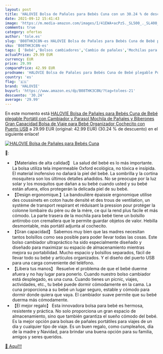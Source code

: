 ```yaml
---
layout: post
title: 'HALOVIE Bolsa de Pañales para Bebés Cuna con un 30.24 % de descuento'
date: 2021-09-12 15:41:43
image: 'https://m.media-amazon.com/images/I/41EWA+acPzS._SL500_._SL400_.jpg'
comments: true
category: ofertas
author: 'tole.es'
slug: 'B08THK3C8N-es HALOVIE Bolsa de Pañales para Bebés Cuna de Bebé plegable...'
sku: 'B08THK3C8N-es'
tags: [ 'Bebé','Bolsos cambiadores','Cambio de pañales','Mochilas para pañales','bebé','bebés','biberones','halovie','pañales', ]
actualPrice: 29.99 EUR
currency: EUR
price: 29.99
comparePrice: 42.99 EUR
prodname: 'HALOVIE Bolsa de Pañales para Bebés Cuna de Bebé plegable Portátil con Cambiador y Parasol Mochila de Pañales y Biberones Gran Capacidad Bolsa de Viaje para Bebé Organizador Cochecito con Puerto USB'
country: 'es'
flag: '🇪🇸'
brand: 'HALOVIE'
buyurl: 'https://www.amazon.es/dp/B08THK3C8N/?tag=tolees-21'
descuento: '30.24'
average: '29.99'
---
```


En este momento está [HALOVIE Bolsa de Pañales para Bebés Cuna de Bebé plegable Portátil con Cambiador y Parasol Mochila de Pañales y Biberones Gran Capacidad Bolsa de Viaje para Bebé Organizador Cochecito con Puerto USB](https://www.amazon.es/dp/B08THK3C8N/?tag=tolees-21) a 29.99 EUR (original: 42.99 EUR) (30.24 %  de descuento) en el siguiente enlace!

[![HALOVIE Bolsa de Pañales para Bebés Cuna](https://m.media-amazon.com/images/I/41EWA+acPzS._SL500_._SL400_.jpg)](https://www.amazon.es/dp/B08THK3C8N/?tag=tolees-21)

🔎:

- 【Materiales de alta calidad】 La salud del bebé es lo más importante. La bolsa utiliza tela impermeable Oxford ecológica, no tóxica e insípida. El material inofensivo no dañará la piel del bebé. La sombrilla y la cortina mosquitera son los últimos detalles añadidos. No se preocupe por la luz solar y los mosquitos que dañan a su bebé cuando usted y su bebé están afuera, ellos protegerán la delicada piel de su bebé.
- 【Design ergonomique.】La bandoulière épaissie ergonomique utilise des coussinets en coton haute densité et des trous de ventilation, un système de transport respirant et réduisant la pression pour protéger la colonne lombaire du père ou de la mère, ce qui la rend plus facile et más cómodo. La parte trasera de la mochila para bebé tiene un bolsillo antirrobo con cremallera que le permite guardar objetos de valor. Hebilla desmontable, más portátil adjunta al cochecito.
- 【Gran capacidad】 Sabemos muy bien que las madres necesitan tantos bolsillos como sea posible para poder llevar todas las cosas. Este bolso cambiador ultrapráctico ha sido especialmente diseñado y diseñado para maximizar su espacio de almacenamiento mientras mejora su portabilidad. Mucho espacio y bolsillos separados, fácil de llevar todo su bebé y artículos organizados. Y el diseño del puerto USB para una carga conveniente del teléfono.
- 【Libera tus manos】 Resuelve el problema de que el bebé duerme afuera y no hay lugar para ponerlo. Cuando nuestro bolso cambiador está desplegado, es una cuna. Cuando tienes un picnic, viajes, actividades, etc., tu bebé puede dormir cómodamente en la cama. La cuna proporciona a su bebé un lugar seguro, estable y cómodo para dormir donde quiera que vaya. El cambiador suave permite que su bebé duerma más cómodamente.
- 【El mejor regalo】 Esta innovadora bolsa para bebé es hermosa, resistente y práctica. No solo proporciona un gran espacio de almacenamiento, sino que también garantiza el sueño cómodo del bebé. Es la mejor opción para bolsas de pañales portátiles para viajes de un día y cualquier tipo de viaje. Es un buen regalo, como cumpleaños, día de la madre y Navidad, para brindar una buena opción para su familia, amigos y seres queridos.

[🛒 Aquí!!!](https://www.amazon.es/dp/B08THK3C8N/?tag=tolees-21)
